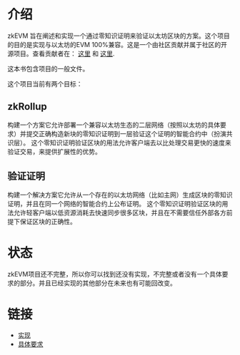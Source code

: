 # 介绍

zkEVM 旨在阐述和实现一个通过零知识证明来验证以太坊区块的方案。这个项目的目的是实现与以太坊的EVM 100%兼容。这是一个由社区贡献并属于社区的开源项目。查看贡献者在：
[这里](https://github.com/appliedzkp/zkevm-circuits/graphs/contributors) 和
[这里](https://github.com/appliedzkp/zkevm-specs/graphs/contributors).

这本书包含项目的一般文件。

这个项目当前有两个目标：

## zkRollup

构建一个方案它允许部署一个兼容以太坊生态的二层网络（按照以太坊的具体要求）并提交正确构造新块的零知识证明到一层验证这个证明的智能合约中（扮演共识层）。
这个零知识证明验证区块的用法允许客户端去以比处理交易更快的速度来验证交易，来提供扩展性的优势。

## 验证证明

构建一个解决方案它允许从一个存在的以太坊网络（比如主网）生成区块的零知识证明，并且在同一个网络的智能合约上公布证明。
这个零知识证明验证区块的用法允许轻客户端以低资源消耗去快速同步很多区块，并且在不需要信任外部各方前提下保证区块的正确性。


# 状态
zkEVM项目还不完整，所以你可以找到还没有实现，不完整或者没有一个具体要求的部分。并且已经实现的其他部分在未来也有可能回改变。

# 链接

- [实现](https://github.com/appliedzkp/zkevm-circuits)
- [具体要求](https://github.com/appliedzkp/zkevm-specs)
